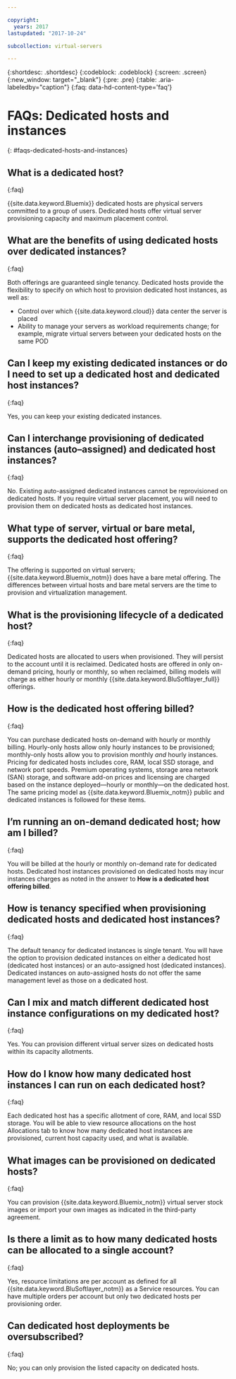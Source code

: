 ```yaml
---

copyright:
  years: 2017
lastupdated: "2017-10-24"

subcollection: virtual-servers

---
```


{:shortdesc: .shortdesc}
{:codeblock: .codeblock}
{:screen: .screen}
{:new_window: target="_blank"}
{:pre: .pre}
{:table: .aria-labeledby="caption"}
{:faq: data-hd-content-type='faq'}


# FAQs: Dedicated hosts and instances
{: #faqs-dedicated-hosts-and-instances}

## What is a dedicated host?
{:faq}

{{site.data.keyword.Bluemix}} dedicated hosts are physical servers committed to a group of users. Dedicated hosts offer virtual server provisioning capacity and maximum placement control.

## What are the benefits of using dedicated hosts over dedicated instances?
{:faq}

Both offerings are guaranteed single tenancy. Dedicated hosts provide the flexibility to specify on which host to provision dedicated host instances, as well as:
   * Control over which {{site.data.keyword.cloud}} data center the server is placed
   * Ability to manage your servers as workload requirements change; for example, migrate virtual servers between your dedicated hosts on the same POD

## Can I keep my existing dedicated instances or do I need to set up a dedicated host and dedicated host instances?
{:faq}

Yes, you can keep your existing dedicated instances.

## Can I interchange provisioning of dedicated instances (auto–assigned) and dedicated host instances?
{:faq}

No. Existing auto-assigned dedicated instances cannot be reprovisioned on dedicated hosts. If you require virtual server placement, you will need to provision them on dedicated hosts as dedicated host instances.

## What type of server, virtual or bare metal, supports the dedicated host offering?
{:faq}

The offering is supported on virtual servers; {{site.data.keyword.Bluemix_notm}} does have a bare metal offering. The differences between virtual hosts and bare metal servers are the time to provision and virtualization management.

## What is the provisioning lifecycle of a dedicated host?
{:faq}

Dedicated hosts are allocated to users when provisioned. They will persist to the account until it is reclaimed. Dedicated hosts are offered in only on-demand pricing, hourly or monthly, so when reclaimed, billing models will charge as either hourly or monthly {{site.data.keyword.BluSoftlayer_full}} offerings.

## How is the dedicated host offering billed?
{:faq}

You can purchase dedicated hosts on-demand with hourly or monthly billing. Hourly-only hosts allow only hourly instances to be provisioned; monthly-only hosts allow you to provision monthly *and* hourly instances. Pricing for dedicated hosts includes core, RAM, local SSD storage, and network port speeds. Premium operating systems, storage area network (SAN) storage, and software add-on prices and licensing are charged based on the instance deployed—hourly or monthly—on the dedicated host. The same pricing model as {{site.data.keyword.Bluemix_notm}} public and dedicated instances is followed for these items.

## I’m running an on-demand dedicated host; how am I billed?
{:faq}

You will be billed at the hourly or monthly on-demand rate for dedicated hosts. Dedicated host instances provisioned on dedicated hosts may incur instances charges as noted in the answer to **How is a dedicated host offering billed**.

## How is tenancy specified when provisioning dedicated hosts and dedicated host instances?
{:faq}

The default tenancy for dedicated instances is single tenant. You will have the option to provision dedicated instances on either a dedicated host (dedicated host instances) or an auto-assigned host (dedicated instances). Dedicated instances on auto-assigned hosts do not offer the same management level as those on a dedicated host.

## Can I mix and match different dedicated host instance configurations on my dedicated host?
{:faq}

Yes. You can provision different virtual server sizes on dedicated hosts within its capacity allotments.

## How do I know how many dedicated host instances I can run on each dedicated host?
{:faq}

Each dedicated host has a specific allotment of core, RAM, and local SSD storage. You will be able to view resource allocations on the host Allocations tab to know how many dedicated host instances are provisioned, current host capacity used, and what is available.

## What images can be provisioned on dedicated hosts?
{:faq}

You can provision {{site.data.keyword.Bluemix_notm}} virtual server stock images or import your own images as indicated in the third-party agreement.

## Is there a limit as to how many dedicated hosts can be allocated to a single account?
{:faq}

Yes, resource limitations are per account as defined for all {{site.data.keyword.BluSoftlayer_notm}} as a Service resources. You can have multiple orders per account but only two dedicated hosts per provisioning order.

## Can dedicated host deployments be oversubscribed?
{:faq}

No; you can only provision the listed capacity on dedicated hosts.
